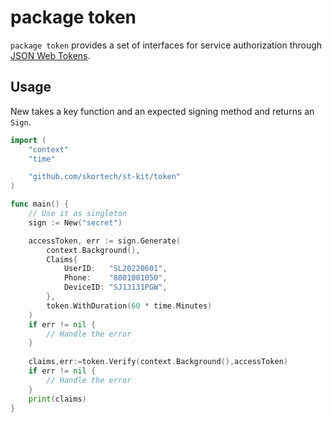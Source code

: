 # package token

`package token` provides a set of interfaces for service authorization through [JSON Web Tokens](https://jwt.io/).

## Usage

New takes a key function and an expected signing method and returns an
`Sign`.

```go
import (
    "context"
    "time"

    "github.com/skortech/st-kit/token"
)

func main() {
    // Use it as singleton 
    sign := New("secret")

    accessToken, err := sign.Generate(
        context.Background(),
        Claims{
            UserID:   "SL20220601",
            Phone:    "8001001050",
            DeviceID: "SJ13131PGW",
        },
        token.WithDuration(60 * time.Minutes)
    )
    if err != nil {
        // Handle the error
    }
    
    claims,err:=token.Verify(context.Background(),accessToken)
    if err != nil {
        // Handle the error
    }
    print(claims)
}
```
